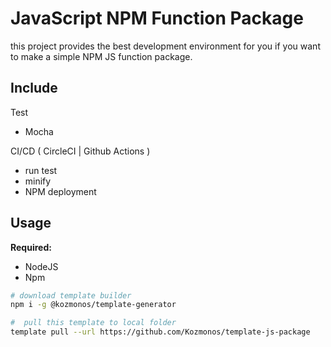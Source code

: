 # JavaScript NPM Function Package

this project provides the best development environment for you if you want to make a simple NPM JS function package.

## Include

Test
- Mocha

CI/CD ( CircleCI | Github Actions )
- run test
- minify
- NPM deployment

## Usage

**Required:**
 - NodeJS
 - Npm

```bash
# download template builder
npm i -g @kozmonos/template-generator

#  pull this template to local folder
template pull --url https://github.com/Kozmonos/template-js-package
```